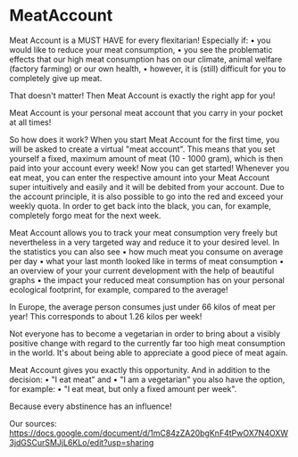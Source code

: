 # MeatAccount
Meat Account is a MUST HAVE for every flexitarian! Especially if:
• you would like to reduce your meat consumption,
• you see the problematic effects that our high meat consumption has on our climate, animal welfare (factory farming) or our own health,
• however, it is (still) difficult for you to completely give up meat.

That doesn't matter! Then Meat Account is exactly the right app for you!

Meat Account is your personal meat account that you carry in your pocket at all times!

So how does it work?
When you start Meat Account for the first time, you will be asked to create a virtual "meat account".
This means that you set yourself a fixed, maximum amount of meat (10 - 1000 gram), which is then paid into your account every week!
Now you can get started! Whenever you eat meat, you can enter the respective amount into your Meat Account super intuitively and easily and it will be debited from your account.
Due to the account principle, it is also possible to go into the red and exceed your weekly quota. In order to get back into the black, you can, for example, completely forgo meat for the next week.

Meat Account allows you to track your meat consumption very freely but nevertheless in a very targeted way and reduce it to your desired level.
In the statistics you can also see
• how much meat you consume on average per day
• what your last month looked like in terms of meat consumption
• an overview of your your current development with the help of beautiful graphs
• the impact your reduced meat consumption has on your personal ecological footprint, for example, compared to the average!

In Europe, the average person consumes just under 66 kilos of meat per year!
This corresponds to about 1.26 kilos per week!

Not everyone has to become a vegetarian in order to bring about a visibly positive change with regard to the currently far too high meat consumption in the world.
It's about being able to appreciate a good piece of meat again.

Meat Account gives you exactly this opportunity. And in addition to the decision:
• "I eat meat" and
• "I am a vegetarian"
you also have the option, for example:
• "I eat meat, but only a fixed amount per week".

Because every abstinence has an influence!


Our sources: https://docs.google.com/document/d/1mC84zZA20bgKnF4tPwOX7N4OXW3jdGSCurSMJjL6KLo/edit?usp=sharing
